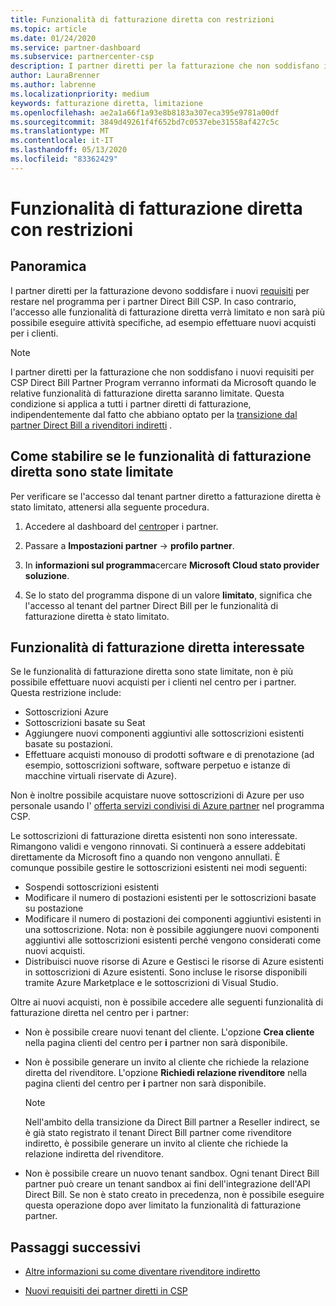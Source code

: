 ```yaml
---
title: Funzionalità di fatturazione diretta con restrizioni
ms.topic: article
ms.date: 01/24/2020
ms.service: partner-dashboard
ms.subservice: partnercenter-csp
description: I partner diretti per la fatturazione che non soddisfano il nuovo requisito avranno funzionalità di fatturazione diretta limitate
author: LauraBrenner
ms.author: labrenne
ms.localizationpriority: medium
keywords: fatturazione diretta, limitazione
ms.openlocfilehash: ae2a1a66f1a93e8b8183a307eca395e9781a00df
ms.sourcegitcommit: 3849d49261f4f652bd7c0537ebe31558af427c5c
ms.translationtype: MT
ms.contentlocale: it-IT
ms.lasthandoff: 05/13/2020
ms.locfileid: "83362429"
---
```

# <a name="restricted-direct-bill-capabilities"></a>Funzionalità di fatturazione diretta con restrizioni  

## <a name="overview"></a>Panoramica

I partner diretti per la fatturazione devono soddisfare i nuovi [requisiti](direct-partner-new-requirements.md) per restare nel programma per i partner Direct Bill CSP. In caso contrario, l'accesso alle funzionalità di fatturazione diretta verrà limitato e non sarà più possibile eseguire attività specifiche, ad esempio effettuare nuovi acquisti per i clienti.

> [!Note]
> I partner diretti per la fatturazione che non soddisfano i nuovi requisiti per CSP Direct Bill Partner Program verranno informati da Microsoft quando le relative funzionalità di fatturazione diretta saranno limitate. Questa condizione si applica a tutti i partner diretti di fatturazione, indipendentemente dal fatto che abbiano optato per la [transizione dal partner Direct Bill a rivenditori indiretti](transition-direct-to-indirect.md) .  

## <a name="how-to-tell-if-your-direct-bill-capabilities-has-been-restricted"></a>Come stabilire se le funzionalità di fatturazione diretta sono state limitate

Per verificare se l'accesso dal tenant partner diretto a fatturazione diretta è stato limitato, attenersi alla seguente procedura.

1. Accedere al dashboard del [centro](https://partner.microsoft.com/dashboard)per i partner.

2. Passare a **Impostazioni partner**  ->  **profilo partner**.

3. In **informazioni sul programma**cercare **Microsoft Cloud stato provider soluzione**.

4. Se lo stato del programma dispone di un valore **limitato**, significa che l'accesso al tenant del partner Direct Bill per le funzionalità di fatturazione diretta è stato limitato.

## <a name="affected-direct-bill-capabilities"></a>Funzionalità di fatturazione diretta interessate

Se le funzionalità di fatturazione diretta sono state limitate, non è più possibile effettuare nuovi acquisti per i clienti nel centro per i partner. Questa restrizione include:

- Sottoscrizioni Azure
- Sottoscrizioni basate su Seat
- Aggiungere nuovi componenti aggiuntivi alle sottoscrizioni esistenti basate su postazioni.
- Effettuare acquisti monouso di prodotti software e di prenotazione (ad esempio, sottoscrizioni software, software perpetuo e istanze di macchine virtuali riservate di Azure).

Non è inoltre possibile acquistare nuove sottoscrizioni di Azure per uso personale usando l' [offerta servizi condivisi di Azure partner](shared-services.md) nel programma CSP.

Le sottoscrizioni di fatturazione diretta esistenti non sono interessate. Rimangono validi e vengono rinnovati. Si continuerà a essere addebitati direttamente da Microsoft fino a quando non vengono annullati. È comunque possibile gestire le sottoscrizioni esistenti nei modi seguenti:

- Sospendi sottoscrizioni esistenti
- Modificare il numero di postazioni esistenti per le sottoscrizioni basate su postazione
- Modificare il numero di postazioni dei componenti aggiuntivi esistenti in una sottoscrizione. Nota: non è possibile aggiungere nuovi componenti aggiuntivi alle sottoscrizioni esistenti perché vengono considerati come nuovi acquisti.
- Distribuisci nuove risorse di Azure e Gestisci le risorse di Azure esistenti in sottoscrizioni di Azure esistenti. Sono incluse le risorse disponibili tramite Azure Marketplace e le sottoscrizioni di Visual Studio.

Oltre ai nuovi acquisti, non è possibile accedere alle seguenti funzionalità di fatturazione diretta nel centro per i partner:

- Non è possibile creare nuovi tenant del cliente. L'opzione **Crea cliente** nella pagina clienti del centro per **i** partner non sarà disponibile.
- Non è possibile generare un invito al cliente che richiede la relazione diretta del rivenditore. L'opzione **Richiedi relazione rivenditore** nella pagina clienti del centro per **i** partner non sarà disponibile.

    >[!Note]
    >Nell'ambito della transizione da Direct Bill partner a Reseller indirect, se è già stato registrato il tenant Direct Bill partner come rivenditore indiretto, è possibile generare un invito al cliente che richiede la relazione indiretta del rivenditore.

- Non è possibile creare un nuovo tenant sandbox. Ogni tenant Direct Bill partner può creare un tenant sandbox ai fini dell'integrazione dell'API Direct Bill. Se non è stato creato in precedenza, non è possibile eseguire questa operazione dopo aver limitato la funzionalità di fatturazione partner.  

## <a name="next-steps"></a>Passaggi successivi

- [Altre informazioni su come diventare rivenditore indiretto](https://assetsprod.microsoft.com/csp-directbill-to-indirect-transition.pdf)

- [Nuovi requisiti dei partner diretti in CSP](direct-partner-new-requirements.md)